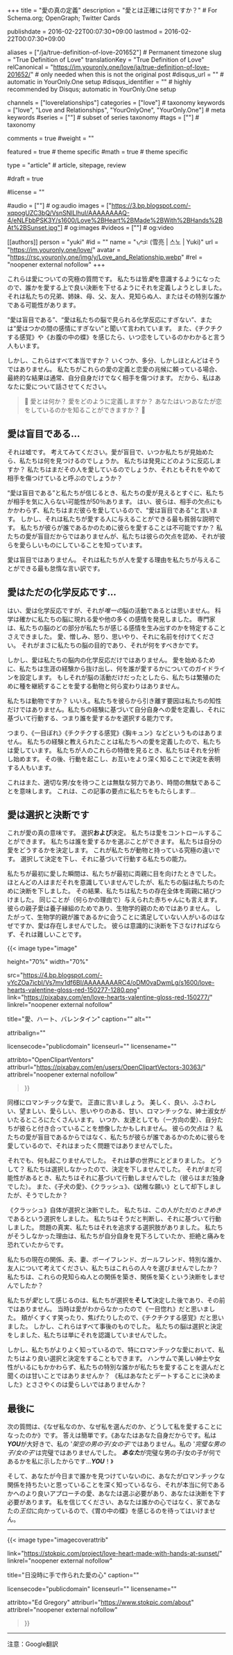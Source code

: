 +++
title = "愛の真の定義"
description = "愛とは正確には何ですか？"  # For Schema.org; OpenGraph; Twitter Cards

publishdate = 2016-02-22T00:07:30+09:00
lastmod = 2016-02-22T00:07:30+09:00

aliases = ["/ja/true-definition-of-love-201652"]  # Permanent timezone
slug = "True Definition of Love"
translationKey = "True Definition of Love"
relCanonical = "https://im.youronly.one/love/ja/true-definition-of-love-201652/"														# only needed when this is not the original post
#disqus_url = ""                                                    # automatic in YourOnly.One setup
#disqus_identifier = ""                                             # highly recommended by Disqus; automatic in YourOnly.One setup

channels = ["loverelationships"]
categories = ["love"]														# taxonomy
keywords = ["love", "Love and Relationships", "YourOnlyOne", "YourOnly.One"]															# meta keywords
#series = [""]																# subset of series taxonomy
#tags = [""]																	# taxonomy

comments = true
#weight = ""

featured = true															# theme specific
#math = true																	# theme specific

type = "article"                                                           # article, sitepage, review

#draft = true

#license = ""

#audio = [""]																# og:audio
images = ["https://3.bp.blogspot.com/-xqpogUZC3bQ/VsnSNlLlhuI/AAAAAAAAQ-4/eNLFbbPSK3Y/s1600/Love%2BHeart%2BMade%2BWith%2BHands%2BAt%2BSunset.jpg"]    # og:images
#videos = [""]                                # og:video

[[authors]]
person = "yuki"
#id = ""
name = "ᜌᜓᜃᜒ (雪亮 | 스노 | Yuki)"
url = "https://im.youronly.one/love/"
avatar = "https://rsc.youronly.one/img/y/Love_and_Relationship.webp"
#rel = "noopener external nofollow"
+++

これらは愛についての究極の質問です。 私たちは皆*愛*を意識するようになったので、誰かを愛する上で良い決断を下せるようにそれを定義しようとしました。 それは私たちの兄弟、姉妹、母、父、友人、見知らぬ人、またはその特別な誰かである可能性があります。

<!--more-->

<q>愛は盲目である</q>、<q>愛は私たちの脳で見られる化学反応にすぎない</q>、または<q>愛はつかの間の感情にすぎない</q>と聞いて言われています。 また、《チクチクする感覚》や《お腹の中の蝶》を感じたら、いつ恋をしているのかわかると言う人もいます。

しかし、これらはすべて本当ですか？ いくつか、多分、しかしほとんどはそうではありません。 私たちがこれらの愛の定義と恋愛の兆候に頼っている場合、最終的な結果は通常、自分自身だけでなく相手を傷つけます。 だから、私はあなたに愛について話させてください。

> <span class="font-emoji text-red">&#x1F493;</span> 愛とは何か？ 愛をどのように定義しますか？ あなたはいつあなたが恋をしているのかを知ることができますか？ <span class="font-emoji text-red">&#x1F493;</span>

## 愛は盲目である…

それは嘘です。 考えてみてください。愛が盲目で、いつか私たちが見始めたら、私たちは何を見つけるのでしょうか。 私たちは発見にどのように反応しますか？ 私たちはまだその人を愛しているのでしょうか、それともそれをやめて相手を傷つけていると呼ぶのでしょうか？

<q>愛は盲目である</q>と私たちが信じるとき、私たちの愛が見えるとすぐに、私たちが相手を気に入らない可能性が50％あります。 はい、彼らは、相手の欠点にもかかわらず、私たちはまだ彼らを愛しているので、<q>愛は盲目である</q>と言います。 しかし、それは私たちが愛する人に与えることができる最も貧弱な説明です。 私たちが彼らが誰であるかのために彼らを愛することは不可能ですか？ 私たちの愛が盲目だからではありませんが、私たちは彼らの欠点を認め、それが彼らを愛らしいものにしていることを知っています。

愛は盲目ではありません。 それは私たちが人を愛する理由を私たちが与えることができる最も怠惰な言い訳です。

## 愛はただの化学反応です…

はい、愛は化学反応ですが、それが*唯一の*脳の活動であるとは思いません。 科学は確かに私たちの脳に現れる愛や他の多くの感情を発見しました。 専門家は、私たちの脳のどの部分が私たちが感じる感情を生み出すのかを特定することさえできました。 愛、憎しみ、怒り、思いやり、それに名前を付けてください。 それがまさに私たちの脳の目的であり、それが何をすべきかです。

しかし、愛は私たちの脳内の化学反応だけではありません。 愛を始めるために、私たちは生涯の経験から抜け出し、何を誰が愛するかについてのガイドラインを設定します。 もしそれが脳の活動だけだったとしたら、私たちは繁殖のために種を継続することを愛する動物と何ら変わりはありません。

私たちは動物ですか？ いいえ。私たちを彼らから引き離す要因は私たちの知性だけではありません。私たちの経験に基づいて自分自身への愛を定義し、それに基づいて行動する、つまり誰を愛するかを選択する能力です。

つまり、《一目ぼれ》《チクチクする感覚》《胸キュン》などというものはありません。 私たちの経験と教えられたことは私たちへの愛を定義したので、私たちは愛しています。 私たちが人のこれらの特徴を見るとき、私たちはそれを分析し始めます。 その後、行動を起こし、お互いをより深く知ることで決定を表明する人もいます。

これはまた、適切な男/女を待つことは無駄な努力であり、時間の無駄であることを意味します。 これは、この記事の要点に私たちをもたらします…

## 愛は選択と決断です

これが愛の真の意味です。 選択**および**決定。 私たちは愛をコントロールすることができます。 私たちは誰を愛するかを選ぶことができます。 私たちは自分の愛をどうするかを決定します。 これが私たちが動物と持っている究極の違いです。 選択して決定を下し、それに基づいて行動する私たちの能力。

私たちが最初に愛した瞬間は、私たちが最初に両親に目を向けたときでした。 ほとんどの人はまだそれを意識していませんでしたが、私たちの脳は私たちのために決断を下しました。 その結果、私たちは私たちの存在全体を両親に結びつけました。 同じことが（何らかの理由で）与えられた赤ちゃんにも言えます。 彼らの親子愛は養子縁組のためであり、生物学的親のためではありません。 したがって、生物学的親が誰であるかに会うことに満足していない人がいるのはなぜですか、愛は存在しませんでした。 彼らは意識的に決断を下さなければならず、それは難しいことです。

{{< image
  type="image"

  height="70%"
  width="70%"

  src="https://4.bp.blogspot.com/-vYcZOa7icbI/Vs7mv1df6BI/AAAAAAAARC4/oDM0vaDwmLg/s1600/love-hearts-valentine-gloss-red-150277-1280.png"
  link="https://pixabay.com/en/love-hearts-valentine-gloss-red-150277/"
  linkrel="noopener external nofollow"

  title="愛、ハート、バレンタイン"
  caption=""
  alt=""

  attribalign=""

  licensecode="publicdomain"
  licenseurl=""
  licensename=""

  attribto="OpenClipartVentors"
  attriburl="https://pixabay.com/en/users/OpenClipartVectors-30363/"
  attribrel="noopener external nofollow"
>}}

同様にロマンチックな愛で。 正直に言いましょう。 美しく、良い、ふさわしい、望ましい、愛らしい、思いやりのある、甘い、ロマンチックな、紳士淑女がいたるところにたくさんいます。 いつか、友達としても（一方向の愛）、自分たちが彼らと付き合っていることを想像したかもしれません。 彼らの欠点は？ 私たちの愛が盲目であるからではなく、私たちが彼らが誰であるかのために彼らを愛しているので、それはまったく問題ではありませんでした。

それでも、何も起こりませんでした。 それは夢の世界にとどまりました。 どうして？ 私たちは選択しなかったので、決定を下しませんでした。 それがまだ可能性があるとき、私たちはそれに基づいて行動しませんでした（彼らはまだ独身でした）。 また、《子犬の愛》、《クラッシュ》、《幼稚な願い》として却下しましたが、そうでしたか？

《クラッシュ》自体が選択と決断でした。 私たちは、この人がただの*ときめき*であるという選択をしました。 私たちはそうだと判断し、それに基づいて行動しました。 問題の真実、私たちはそれを追求する選択肢がありました。 私たちがそうしなかった理由は、私たちが自分自身を見下ろしていたか、拒絶と痛みを恐れていたからです。

私たちの現在の関係、夫、妻、ボーイフレンド、ガールフレンド、特別な誰か、友人について考えてください、私たちはこれらの人々を選びませんでしたか？ 私たちは、これらの見知らぬ人との関係を築き、関係を築くという決断をしませんでしたか？

私たちが*愛*として感じるのは、私たちが選択を**そして**決定した後であり、その前ではありません。 当時は愛がわからなかったので《一目惚れ》だと思いました。 頬がくすくす笑ったり、焦げたりしたので、《チクチクする感覚》だと思いました。 しかし、これらはすべて事後のものでした。 私たちの脳は選択と決定をしました、私たちは単にそれを認識していませんでした。

しかし、私たちがよりよく知っているので、特にロマンチックな愛において、私たちはより良い選択と決定をすることもできます。 ハンサムで美しい紳士や女性がいるにもかかわらず、私たちの特別な誰かが私たちを愛することを選んだと聞くのは甘いことではありませんか？ 《私はあなたとデートすることに決めました》とささやくのは愛らしいではありませんか？

## 最後に

次の質問は、《なぜ私なのか、なぜ私を選んだのか、どうして私を愛することになったのか》です。 答えは簡単です。《あなたはあなた自身だからです。私は***YOU***が大好きで、私の '*架空の男の子/女の子*'ではありません。私の '*完璧な男の子/女の子*'は完璧ではありませんでした。 ***あなた***が完璧な男の子/女の子が何であるかを私に示したからです…***YOU***！》

そして、あなたが今日まで誰かを見つけていないのに、あなたがロマンチックな関係を持ちたいと思っていることを深く知っているなら、それが本当に何であるかへのより良いアプローチの愛、あなたは選ぶ必要があり、あなたは決断を下す必要があります。 私を信じてください、あなたは誰かの心ではなく、家であなたの*王位*に向かっているので、《胃の中の蝶》を感じるのを待ってはいけません。

---

{{< image
  type="imagecoverattrib"

  link="https://stokpic.com/project/love-heart-made-with-hands-at-sunset/"
  linkrel="noopener external nofollow"

  title="日没時に手で作られた愛の心"
  caption=""

  licensecode="publicdomain"
  licenseurl=""
  licensename=""

  attribto="Ed Gregory"
  attriburl="https://www.stokpic.com/about"
  attribrel="noopener external nofollow"
>}}

---

注意：Google翻訳
